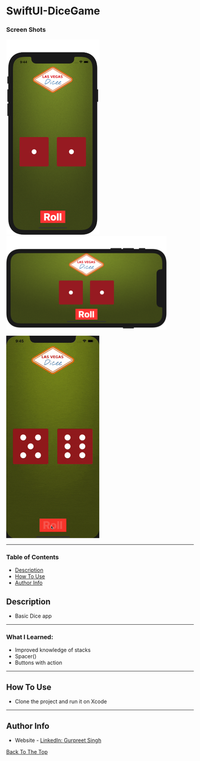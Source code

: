 # SwiftUI-DiceGame
### Screen Shots

<img src="Github-Images/Img1.png" width="250"><img src="Github-Images/Img-L1.png" height="250">

<img src="Github-Images/Img-G.gif" width="250">

---

### Table of Contents

- [Description](#description)
- [How To Use](#how-to-use)
- [Author Info](#author-info)

## Description

- Basic Dice app

---

### What I Learned:

- Improved knowledge of stacks
- Spacer()
- Buttons with action

---

## How To Use

- Clone the project and run it on Xcode
---

## Author Info
- Website - [LinkedIn: Gurpreet Singh](https://www.linkedin.com/in/gurpreet-singh-a2651b107/)

[Back To The Top](#SwiftUI-DiceGame)
